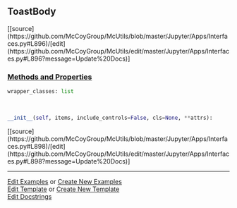 ## <a id="McUtils.Jupyter.Apps.Interfaces.ToastBody">ToastBody</a> 
<div class="docs-source-link" markdown="1">
[[source](https://github.com/McCoyGroup/McUtils/blob/master/Jupyter/Apps/Interfaces.py#L896)/[edit](https://github.com/McCoyGroup/McUtils/edit/master/Jupyter/Apps/Interfaces.py#L896?message=Update%20Docs)]
</div>



<div class="collapsible-section">
 <div class="collapsible-section collapsible-section-header" markdown="1">
 
### <a class="collapse-link" data-toggle="collapse" href="#methods">Methods and Properties</a> <a class="float-right" data-toggle="collapse" href="#methods"><i class="fa fa-chevron-down"></i></a>

 </div>
 <div class="collapsible-section collapsible-section-body collapse" id="methods" markdown="1">

```python
wrapper_classes: list
```
<a id="McUtils.Jupyter.Apps.Interfaces.ToastBody.__init__" class="docs-object-method">&nbsp;</a> 
```python
__init__(self, items, include_controls=False, cls=None, **attrs): 
```
<div class="docs-source-link" markdown="1">
[[source](https://github.com/McCoyGroup/McUtils/blob/master/Jupyter/Apps/Interfaces.py#L898)/[edit](https://github.com/McCoyGroup/McUtils/edit/master/Jupyter/Apps/Interfaces.py#L898?message=Update%20Docs)]
</div>

 </div>
</div>




___

[Edit Examples](https://github.com/McCoyGroup/McUtils/edit/gh-pages/ci/examples/McUtils/Jupyter/Apps/Interfaces/ToastBody.md) or 
[Create New Examples](https://github.com/McCoyGroup/McUtils/new/gh-pages/?filename=ci/examples/McUtils/Jupyter/Apps/Interfaces/ToastBody.md) <br/>
[Edit Template](https://github.com/McCoyGroup/McUtils/edit/gh-pages/ci/docs/McUtils/Jupyter/Apps/Interfaces/ToastBody.md) or 
[Create New Template](https://github.com/McCoyGroup/McUtils/new/gh-pages/?filename=ci/docs/templates/McUtils/Jupyter/Apps/Interfaces/ToastBody.md) <br/>
[Edit Docstrings](https://github.com/McCoyGroup/McUtils/edit/master/Jupyter/Apps/Interfaces.py#L896?message=Update%20Docs)